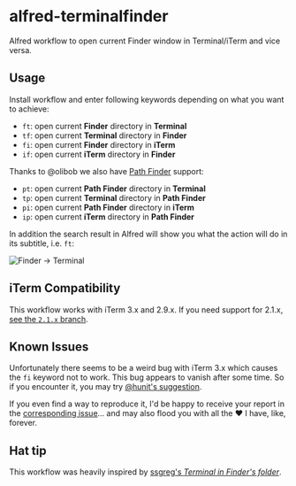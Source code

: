 # alfred-terminalfinder

Alfred workflow to open current Finder window in Terminal/iTerm and vice versa.

## Usage

Install workflow and enter following keywords depending on what you want to achieve:

- `ft`: open current **Finder** directory in **Terminal**
- `tf`: open current **Terminal** directory in **Finder**
- `fi`: open current **Finder** directory in **iTerm**
- `if`: open current **iTerm** directory in **Finder**

Thanks to @olibob we also have [Path Finder](http://www.cocoatech.com/ "Path Finder 6 by Cocoatech") support:

- `pt`: open current **Path Finder** directory in **Terminal**
- `tp`: open current **Terminal** directory in **Path Finder**
- `pi`: open current **Path Finder** directory in **iTerm**
- `ip`: open current **iTerm** directory in **Path Finder**

In addition the search result in Alfred will show you what the action will do in its subtitle, i.e. `ft`:

![Finder → Terminal](https://raw.github.com/LeEnno/alfred-terminalfinder/master/screenshot_ft.png)

## iTerm Compatibility

This workflow works with iTerm 3.x and 2.9.x. If you need support for 2.1.x, [see the `2.1.x` branch](https://github.com/LeEnno/alfred-terminalfinder/tree/2.1.x "LeEnno/alfred-terminalfinder at 2.1.x").

## Known Issues

Unfortunately there seems to be a weird bug with iTerm 3.x which causes the `fi` keyword not to work. This bug appears to vanish after some time. So if you encounter it, you may try [@hunit's suggestion](https://github.com/LeEnno/alfred-terminalfinder/issues/21#issuecomment-244546871 "fi in iterm2 doesn't work · Issue #21 · LeEnno/alfred-terminalfinder").

If you even find a way to reproduce it, I'd be happy to receive your report in the [corresponding issue](https://github.com/LeEnno/alfred-terminalfinder/issues/21 "fi in iterm2 doesn't work · Issue #21 · LeEnno/alfred-terminalfinder")... and may also flood you with all the ❤️ I have, like, forever.

## Hat tip

This workflow was heavily inspired by [ssgreg's *Terminal in Finder's folder*](https://github.com/ssgreg/AlfredWorkflows/ "ssgreg/AlfredWorkflows · GitHub").